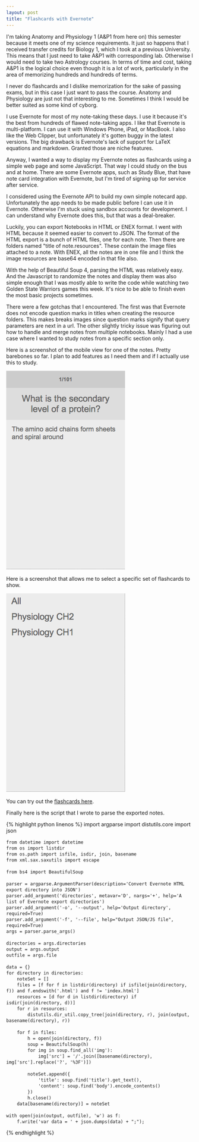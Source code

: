 ```yaml
---
layout: post
title: "Flashcards with Evernote"
---
```


I'm taking Anatomy and Physiology 1 (A&P1 from here on) this semester because it meets one of my science requirements. It just so happens that I received transfer credits for Biology 1, which I took at a previous University. This means that I just need to take A&P1 with corresponding lab. Otherwise I would need to take two Astrology courses. In terms of time and cost, taking A&P1 is the logical choice even though it is a lot of work, particularly in the area of memorizing hundreds and hundreds of terms.

I never do flashcards and I dislike memorization for the sake of passing exams, but in this case I just want to pass the course. Anatomy and Physiology are just not that interesting to me. Sometimes I think I would be better suited as some kind of cyborg.

I use Evernote for most of my note-taking these days. I use it because it's the best from hundreds of flawed note-taking apps. I like that Evernote is multi-platform. I can use it with Windows Phone, iPad, or MacBook. I also like the Web Clipper, but unfortunately it's gotten buggy in the latest versions. The big drawback is Evernote's lack of support for LaTeX equations and markdown. Granted those are niche features.

Anyway, I wanted a way to display my Evernote notes as flashcards using a simple web page and some JavaScript. That way I could study on the bus and at home. There are some Evernote apps, such as Study Blue, that have note card integration with Evernote, but I'm tired of signing up for service after service.

I considered using the Evernote API to build my own simple notecard app. Unfortunately the app needs to be made public before I can use it in Evernote. Otherwise I'm stuck using sandbox accounts for development. I can understand why Evernote does this, but that was a deal-breaker.

Luckily, you can export Notebooks in HTML or ENEX format. I went with HTML because it seemed easier to convert to JSON. The format of the HTML export is a bunch of HTML files, one for each note. Then there are folders named "title of note.resources". These contain the image files attached to a note. With ENEX, all the notes are in one file and I think the image resources  are base64 encoded in that file also.

With the help of Beautiful Soup 4, parsing the HTML was relatively easy. And the Javascript to randomize the notes and display them was also simple enough that I was mostly able to write the code while watching two Golden State Warriors games this week. It's nice to be able to finish even the most basic projects sometimes.

There were a few gotchas that I encountered. The first was that Evernote does not encode question marks in titles when creating the resource folders. This makes breaks images since question marks signify that query parameters are next in a url. The other slightly tricky issue was figuring out how to handle and merge notes from multiple notebooks. Mainly I had a use case where I wanted to study notes from a specific section only.

Here is a screenshot of the mobile view for one of the notes. Pretty barebones so far. I plan to add features as I need them and if I actually use this to study.

![Flashcard example](/images/flashcard-ex1.png)

Here is a screenshot that allows me to select a specific set of flashcards to show.

![TOC of flashcard app](/images/flashcard-toc.png)

You can try out the [flashcards here](/projects/flashcards).

Finally here is the script that I wrote to parse the exported notes.

{% highlight python linenos %}
    import argparse
    import distutils.core
    import json

    from datetime import datetime
    from os import listdir
    from os.path import isfile, isdir, join, basename
    from xml.sax.saxutils import escape

    from bs4 import BeautifulSoup

    parser = argparse.ArgumentParser(description='Convert Evernote HTML export directory into JSON')
    parser.add_argument('directories', metavar='D', nargs='+', help='A list of Evernote export directories')
    parser.add_argument('-o', '--output', help='Output directory', required=True)
    parser.add_argument('-f', '--file', help="Output JSON/JS file", required=True)
    args = parser.parse_args()

    directories = args.directories
    output = args.output
    outfile = args.file

    data = {}
    for directory in directories:
        noteSet = []
        files = [f for f in listdir(directory) if isfile(join(directory, f)) and f.endswith('.html') and f != 'index.html']
        resources = [d for d in listdir(directory) if isdir(join(directory, d))]
        for r in resources:
            distutils.dir_util.copy_tree(join(directory, r), join(output, basename(directory), r))

        for f in files:
            h = open(join(directory, f))
            soup = BeautifulSoup(h)
            for img in soup.find_all('img'):
                img['src'] = '/'.join([basename(directory), img['src'].replace('?', '%3F')])

            noteSet.append({
                'title': soup.find('title').get_text(),
                'content': soup.find('body').encode_contents()
            })
            h.close()
        data[basename(directory)] = noteSet

    with open(join(output, outfile), 'w') as f:
        f.write('var data = ' + json.dumps(data) + ";");

{% endhighlight %}